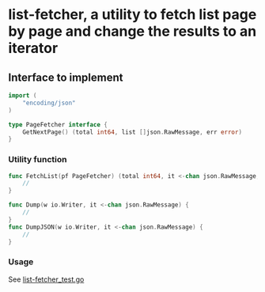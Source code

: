 # list-fetcher, a utility to fetch list page by page and change the results to an iterator

## Interface to implement

```go
import (
	"encoding/json"
)

type PageFetcher interface {
	GetNextPage() (total int64, list []json.RawMessage, err error)
}
```

### Utility function

```go
func FetchList(pf PageFetcher) (total int64, it <-chan json.RawMessage, err error) {
    //
}

func Dump(w io.Writer, it <-chan json.RawMessage) {
    //
}
func DumpJSON(w io.Writer, it <-chan json.RawMessage) {
    //
}
```

### Usage

See [list-fetcher_test.go](list-fetcher_test.go)
